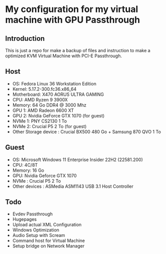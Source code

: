 # My configuration for my virtual machine with GPU Passthrough

## Introduction

This is just a repo for make a backup of files and instruction to make a optimized KVM Virtual Machine with PCI-E Passthrough.

## Host

- OS: Fedora Linux 36 Workstation Edition
- Kernel: 5.17.2-300.fc36.x86_64 
- Motherboard: X470 AORUS ULTRA GAMING
- CPU: AMD Ryzen 9 3900X
- Memory: 64 Go DDR4 @ 3000 Mhz
- GPU 1: AMD Radeon 6600 XT
- GPU 2: Nvidia GeForce GTX 1070 (for guest)
- NVMe 1: PNY CS2130 1 To
- NVMe 2: Crucial P5 2 To (for guest)
- Other Storage device : Crucial BX500 480 Go + Samsung 870 QVO 1 To 

## Guest

- OS: Microsoft Windows 11 Enterprise Insider 22H2 (22581.200)
- CPU: 4C/8T
- Memory: 16 Go
- GPU: Nvidia Geforce GTX 1070
- NVMe : Crucial P5 2 To
- Other devices : ASMedia ASM1143 USB 3.1 Host Controller

## Todo 

- Evdev Passthrough
- Hugepages
- Upload actual XML Configuration
- Windows Optimization 
- Audio Setup with Scream
- Command host for Virtual Machine
- Setup bridge on Network Manager
